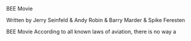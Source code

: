 BEE Movie

Written by Jerry Seinfeld & Andy Robin & Barry Marder & Spike Feresten


BEE Movie
According to all known laws of aviation, there is no way a 